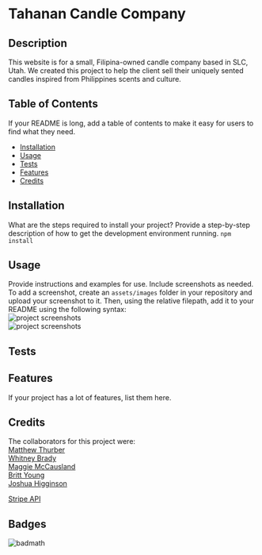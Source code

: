 # Tahanan Candle Company

## Description
This website is for a small, Filipina-owned candle company based in SLC, Utah. We created this project to help the client sell their uniquely sented candles inspired from Philippines scents and culture.


## Table of Contents
If your README is long, add a table of contents to make it easy for users to find what they need.

- [Installation](#installation)
- [Usage](#usage)
- [Tests](#tests)
- [Features](#features)
- [Credits](#credits)

## Installation

What are the steps required to install your project? Provide a step-by-step description of how to get the development environment running.
```npm install```

## Usage

Provide instructions and examples for use. Include screenshots as needed. 
To add a screenshot, create an `assets/images` folder in your repository and upload your screenshot to it. Then, using the relative filepath, add it to your README using the following syntax:  
![project screenshots]()  
![project screenshots]()

## Tests


## Features
If your project has a lot of features, list them here.


## Credits

The collaborators for this project were:  
[Matthew Thurber](https://github.com/mjthurber)  
[Whitney Brady](https://github.com/whitbreezy)  
[Maggie McCausland](https://github.com/maggiemcc)  
[Britt Young](https://github.com/britt-young)  
[Joshua Higginson](https://github.com/joshhigg)  

[Stripe API](https://stripe.com/?utm_campaign=US_en_Search_Brand_Stripe_EXA-20839462206&utm_medium=cpc&utm_source=google&ad_content=683853401230&utm_term=stripe&utm_matchtype=e&utm_adposition=&utm_device=c&gclid=CjwKCAiAq4KuBhA6EiwArMAw1B2GTnrG-Diq8pq2zqL69774qetU9jgaNNUojmnhZzAUoF8WQdOv-xoC1DgQAvD_BwE)


## Badges
![badmath](https://img.shields.io/github/languages/top/lernantino/badmath)
